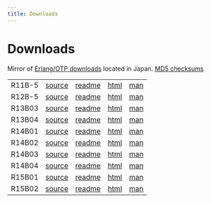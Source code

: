 ```yaml
---
title: Downloads
---
```


# Downloads

Mirror of [Erlang/OTP downloads](http://erlang.org/download.html) located in Japan. [MD5 checksums](http://www.erlang.org/download/MD5)

<table id="dl-tb" class="table table-hover">
  <tbody>

<tr>
  <td>R11B-5</td>
  <td><a href="http://download.basho.co.jp.try-cs.ycloud.jp/download/otp_src_R11B-5.readme">source</a></td>
  <td><a href="http://download.basho.co.jp.try-cs.ycloud.jp/download/otp_src_R11B-5.readme">readme</a></td>
  <td><a href="http://download.basho.co.jp.try-cs.ycloud.jp/download/otp_doc_html_R11B-5.tar.gz">html</a></td>
  <td><a href="http://download.basho.co.jp.try-cs.ycloud.jp/download/otp_doc_man_R11B-5.tar.gz">man</a>
  </td>
</tr>
<tr>
  <td>R12B-5</td>
  <td><a href="http://download.basho.co.jp.try-cs.ycloud.jp/download/otp_src_R12B-5.readme">source</a></td>
  <td><a href="http://download.basho.co.jp.try-cs.ycloud.jp/download/otp_src_R12B-5.readme">readme</a></td>
  <td><a href="http://download.basho.co.jp.try-cs.ycloud.jp/download/otp_doc_html_R12B-5.tar.gz">html</a></td>
  <td><a href="http://download.basho.co.jp.try-cs.ycloud.jp/download/otp_doc_man_R12B-5.tar.gz">man</a>
  </td>
</tr>
<tr>
  <td>R13B03</td>
  <td><a href="http://download.basho.co.jp.try-cs.ycloud.jp/download/otp_src_R13B03.tar.gz">source</a></td>
  <td><a href="http://download.basho.co.jp.try-cs.ycloud.jp/download/otp_src_R13B03.readme">readme</a></td>
  <td><a href="http://download.basho.co.jp.try-cs.ycloud.jp/download/otp_doc_html_R13B03.tar.gz">html</a></td>
  <td><a href="http://download.basho.co.jp.try-cs.ycloud.jp/download/otp_doc_man_R13B03.tar.gz">man</a>
  </td>
</tr>
<tr>
  <td>R13B04</td>
  <td><a href="http://download.basho.co.jp.try-cs.ycloud.jp/download/otp_src_R13B04.tar.gz">source</a></td>
  <td><a href="http://download.basho.co.jp.try-cs.ycloud.jp/download/otp_src_R13B04.readme">readme</a></td>
  <td><a href="http://download.basho.co.jp.try-cs.ycloud.jp/download/otp_doc_html_R13B04.tar.gz">html</a></td>
  <td><a href="http://download.basho.co.jp.try-cs.ycloud.jp/download/otp_doc_man_R13B04.tar.gz">man</a>
  </td>
</tr>
<tr>
  <td>R14B01</td>
  <td><a href="http://download.basho.co.jp.try-cs.ycloud.jp/download/otp_src_R14B01.tar.gz">source</a></td>
  <td><a href="http://download.basho.co.jp.try-cs.ycloud.jp/download/otp_src_R14B01.readme">readme</a></td>
  <td><a href="http://download.basho.co.jp.try-cs.ycloud.jp/download/otp_doc_html_R14B01.tar.gz">html</a></td>
  <td><a href="http://download.basho.co.jp.try-cs.ycloud.jp/download/otp_doc_man_R14B01.tar.gz">man</a>
  </td>
</tr>
<tr>
  <td>R14B02</td>
  <td><a href="http://download.basho.co.jp.try-cs.ycloud.jp/download/otp_src_R14B02.tar.gz">source</a></td>
  <td><a href="http://download.basho.co.jp.try-cs.ycloud.jp/download/otp_src_R14B02.readme">readme</a></td>
  <td><a href="http://download.basho.co.jp.try-cs.ycloud.jp/download/otp_doc_html_R14B02.tar.gz">html</a></td>
  <td><a href="http://download.basho.co.jp.try-cs.ycloud.jp/download/otp_doc_man_R14B02.tar.gz">man</a>
  </td>
</tr>
<tr>
  <td>R14B03</td>
  <td><a href="http://download.basho.co.jp.try-cs.ycloud.jp/download/otp_src_R14B03.tar.gz">source</a></td>
  <td><a href="http://download.basho.co.jp.try-cs.ycloud.jp/download/otp_src_R14B03.readme">readme</a></td>
  <td><a href="http://download.basho.co.jp.try-cs.ycloud.jp/download/otp_doc_html_R14B03.tar.gz">html</a></td>
  <td><a href="http://download.basho.co.jp.try-cs.ycloud.jp/download/otp_doc_man_R14B03.tar.gz">man</a>
  </td>
</tr>
<tr>
  <td>R14B04</td>
  <td><a href="http://download.basho.co.jp.try-cs.ycloud.jp/download/otp_src_R14B04.tar.gz">source</a></td>
  <td><a href="http://download.basho.co.jp.try-cs.ycloud.jp/download/otp_src_R14B04.readme">readme</a></td>
  <td><a href="http://download.basho.co.jp.try-cs.ycloud.jp/download/otp_doc_html_R14B04.tar.gz">html</a></td>
  <td><a href="http://download.basho.co.jp.try-cs.ycloud.jp/download/otp_doc_man_R14B04.tar.gz">man</a>
  </td>
</tr>
<tr>
  <td>R15B01</td>
  <td><a href="http://download.basho.co.jp.try-cs.ycloud.jp/download/otp_src_R15B01.tar.gz">source</a></td>
  <td><a href="http://download.basho.co.jp.try-cs.ycloud.jp/download/otp_src_R15B01.readme">readme</a></td>
  <td><a href="http://download.basho.co.jp.try-cs.ycloud.jp/download/otp_doc_html_R15B01.tar.gz">html</a></td>
  <td><a href="http://download.basho.co.jp.try-cs.ycloud.jp/download/otp_doc_man_R15B01.tar.gz">man</a>
  </td>
</tr>
<tr>
  <td>R15B02</td>
  <td><a href="http://download.basho.co.jp.try-cs.ycloud.jp/download/otp_src_R15B02.tar.gz">source</a></td>
  <td><a href="http://download.basho.co.jp.try-cs.ycloud.jp/download/otp_src_R15B02.readme">readme</a></td>
  <td><a href="http://download.basho.co.jp.try-cs.ycloud.jp/download/otp_doc_html_R15B02.tar.gz">html</a></td>
  <td><a href="http://download.basho.co.jp.try-cs.ycloud.jp/download/otp_doc_man_R15B02.tar.gz">man</a>
  </td>
</tr>

  </tbody>
</table>

